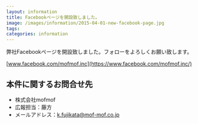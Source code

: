 ```yaml
---
layout: information
title: Facebookページを開設致しました。
image: /images/information/2015-04-01-new-facebook-page.jpg
tags:
categories: information
---
```


弊社Facebookページを開設致しました。フォローをよろしくお願い致します。

[www.facebook.com/mofmof.inc](https://www.facebook.com/mofmof.inc/)

## 本件に関するお問合せ先
- 株式会社mofmof
- 広報担当：藤方
- メールアドレス：k.fujikata@mof-mof.co.jp
